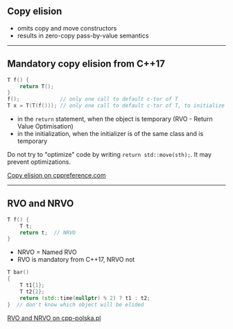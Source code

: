 ## Copy elision

* <!-- .element: class="fragment fade-in" --> omits copy and move constructors
* <!-- .element: class="fragment fade-in" --> results in zero-copy pass-by-value semantics

___

## Mandatory copy elision from C++17

```cpp
T f() {
    return T();
}
f();             // only one call to default c-tor of T
T x = T(T(f())); // only one call to default c-tor of T, to initialize x
```
<!-- .element: class="fragment fade-in" -->

* <!-- .element: class="fragment fade-in" --> in the <code>return</code> statement, when the object is temporary (RVO - Return Value Optimisation)
* <!-- .element: class="fragment fade-in" --> in the initialization, when the initializer is of the same class and is temporary

Do not try to "optimize" code by writing `return std::move(sth);`. It may prevent optimizations.
<!-- .element: class="fragment fade-in" -->

[Copy elision on cppreference.com](https://en.cppreference.com/w/cpp/language/copy_elision)
<!-- .element: class="fragment fade-in" -->

___

## RVO and NRVO

```cpp
T f() {
    T t;
    return t;  // NRVO
}
```
<!-- .element: class="fragment fade-in" -->

* <!-- .element: class="fragment fade-in" --> NRVO = Named RVO
* <!-- .element: class="fragment fade-in" --> RVO is mandatory from C++17, NRVO not

```cpp
T bar()
{
    T t1{1};
    T t2{2};
    return (std::time(nullptr) % 2) ? t1 : t2;
}  // don't know which object will be elided
```
<!-- .element: class="fragment fade-in" -->

[RVO and NRVO on cpp-polska.pl](https://cpp-polska.pl/post/zarzadzanie-zasobami-w-c-3-rvo-nrvo-i-obowiazkowe-rvo-w-c17)
<!-- .element: class="fragment fade-in" -->
